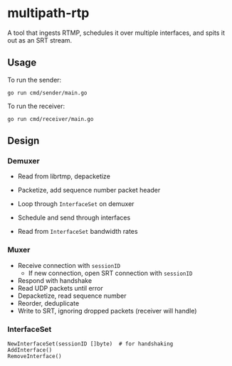 # multipath-rtp

A tool that ingests RTMP, schedules it over multiple interfaces, and spits it out as an SRT stream.

## Usage

To run the sender:

```
go run cmd/sender/main.go
```

To run the receiver:

```
go run cmd/receiver/main.go
```

## Design

### Demuxer

- Read from librtmp, depacketize
- Packetize, add sequence number packet header
- Loop through `InterfaceSet` on demuxer
- Schedule and send through interfaces

- Read from `InterfaceSet` bandwidth rates

### Muxer

- Receive connection with `sessionID`
  - If new connection, open SRT connection with `sessionID`
- Respond with handshake
- Read UDP packets until error
- Depacketize, read sequence number
- Reorder, deduplicate
- Write to SRT, ignoring dropped packets (receiver will handle)

### InterfaceSet

```
NewInterfaceSet(sessionID []byte)  # for handshaking
AddInterface()
RemoveInterface()
```
